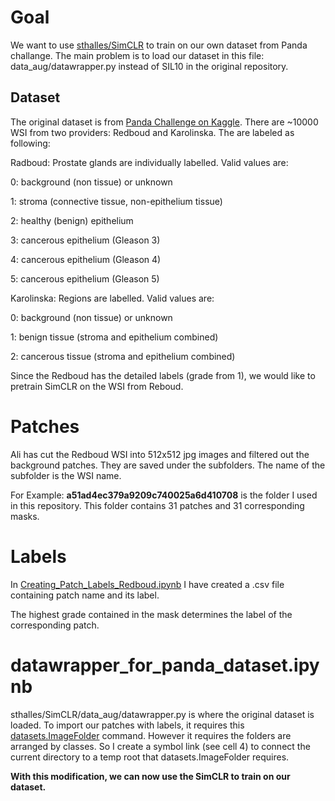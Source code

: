 # Goal
We want to use [sthalles/SimCLR](https://github.com/sthalles/SimCLR/)  to train on our own dataset from Panda challange. The main problem is to load our dataset in this file: data_aug/datawrapper.py instead of SIL10 in the original repository.

## Dataset
The original dataset is from [Panda Challenge on Kaggle](https://www.kaggle.com/c/prostate-cancer-grade-assessment/data). There are ~10000 WSI from two providers: Redboud and Karolinska. The are labeled as following:

Radboud: Prostate glands are individually labelled. Valid values are:

0: background (non tissue) or unknown

1: stroma (connective tissue, non-epithelium tissue)

2: healthy (benign) epithelium

3: cancerous epithelium (Gleason 3)

4: cancerous epithelium (Gleason 4)

5: cancerous epithelium (Gleason 5)

Karolinska: Regions are labelled. Valid values are:

0: background (non tissue) or unknown

1: benign tissue (stroma and epithelium combined)

2: cancerous tissue (stroma and epithelium combined)


Since the Redboud has the detailed labels (grade from 1), we would like to pretrain SimCLR on the WSI from Reboud. 

# Patches
Ali has cut the Redboud WSI into 512x512 jpg images and filtered out the background patches. They are saved under the subfolders. The name of the subfolder is the WSI name. 

For Example: **a51ad4ec379a9209c740025a6d410708** is the folder I used in this repository. This folder contains 31 patches and 31 corresponding masks.

# Labels
In [Creating_Patch_Labels_Redboud.ipynb](https://github.com/userkkw/panda_challenge/blob/master/Creating_Patch_Labels_Redboud.ipynb) I have created a .csv file containing patch name and its label. 

The highest grade contained in the mask determines the label of the corresponding patch. 

# datawrapper_for_panda_dataset.ipynb
sthalles/SimCLR/data_aug/datawrapper.py is where the original dataset is loaded. To import our patches with labels, it requires this [datasets.ImageFolder](https://pytorch.org/docs/stable/torchvision/datasets.html#imagefolder) command. However it requires the folders are arranged by classes.  So I create a symbol link (see cell 4) to connect the current directory to a temp root that datasets.ImageFolder requires. 



**With this modification, we can now use the SimCLR to train on our dataset.**
